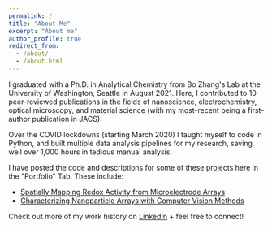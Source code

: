 ```yaml
---
permalink: /
title: "About Me"
excerpt: "About me"
author_profile: true
redirect_from: 
  - /about/
  - /about.html
---
```


I graduated with a Ph.D. in Analytical Chemistry from Bo Zhang's Lab at the University of Washington, Seattle in August 2021. Here, I contributed to 10 peer-reviewed publications in the fields of nanoscience, electrochemistry, optical microscopy, and material science (with my most-recent being a first-author publication in JACS). 

Over the COVID lockdowns (starting March 2020) I taught myself to code in Python, and built multiple data analysis pipelines for my research, saving well over 1,000 hours in tedious manual analysis. 

I have posted the code and descriptions for some of these projects here in the "Portfolio" Tab. 
These include: 
- [Spatially Mapping Redox Activity from Microelectrode Arrays](https://peterdefnet.github.io/portfolio/portfolio-2/)
- [Characterizing Nanoparticle Arrays with Computer Vision Methods](https://peterdefnet.github.io/portfolio/portfolio-1/)



Check out more of my work history on [LinkedIn](https://www.linkedin.com/in/peterdefnet/) + feel free to connect!




